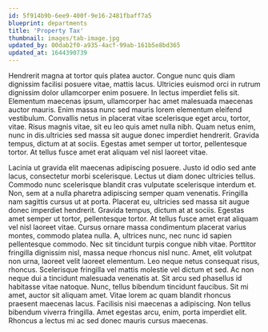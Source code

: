 ```yaml
---
id: 5f914b9b-6ee9-400f-9e16-2481fbaff7a5
blueprint: departments
title: 'Property Tax'
thumbnail: images/tab-image.jpg
updated_by: 00dab2f0-a935-4acf-99ab-161b5e8bd365
updated_at: 1644390739
---
```

Hendrerit magna at tortor quis platea auctor. Congue nunc quis diam dignissim facilisi posuere vitae, mattis lacus. Ultricies euismod orci in rutrum dignissim dolor ullamcorper enim posuere. In lectus imperdiet felis sit. Elementum maecenas ipsum, ullamcorper hac amet malesuada maecenas auctor mauris. Enim massa nunc sed mauris lorem elementum eleifend vestibulum. Convallis netus in placerat vitae scelerisque eget arcu, tortor, vitae. Risus magnis vitae, sit eu leo quis amet nulla nibh. Quam netus enim, nunc in dis.ultricies sed massa sit augue donec imperdiet hendrerit. Gravida tempus, dictum at at sociis. Egestas amet semper ut tortor, pellentesque tortor. At tellus fusce amet erat aliquam vel nisl laoreet vitae.

Lacinia ut gravida elit maecenas adipiscing posuere. Justo id odio sed ante lacus, consectetur morbi scelerisque. Lectus ut diam donec ultricies tellus. Commodo nunc scelerisque blandit cras vulputate scelerisque interdum et. Non, sem at a nulla pharetra adipiscing semper quam venenatis. Fringilla nam sagittis cursus ut at porta. Placerat eu, ultricies sed massa sit augue donec imperdiet hendrerit. Gravida tempus, dictum at at sociis. Egestas amet semper ut tortor, pellentesque tortor. At tellus fusce amet erat aliquam vel nisl laoreet vitae. Cursus ornare massa condimentum placerat varius montes, commodo platea nulla. A, ultrices nunc, nec nunc id sapien pellentesque commodo. Nec sit tincidunt turpis congue nibh vitae. Porttitor fringilla dignissim nisl, massa neque rhoncus nisl nunc. Amet, elit volutpat non urna, laoreet velit laoreet elementum. Leo neque netus consequat risus, rhoncus. Scelerisque fringilla vel mattis molestie vel dictum et sed. Ac non neque dui a tincidunt malesuada venenatis at. Sit arcu sed phasellus id habitasse vitae natoque. Nunc, tellus bibendum tincidunt faucibus. Sit mi amet, auctor sit aliquam amet. Vitae lorem ac quam blandit rhoncus praesent maecenas lacus. Facilisis nisi maecenas a adipiscing. Non tellus bibendum viverra fringilla. Amet egestas arcu, enim, porta imperdiet elit. Rhoncus a lectus mi ac sed donec mauris cursus maecenas.